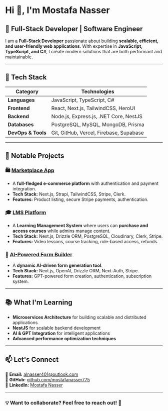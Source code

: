 # Hi 👋, I'm Mostafa Nasser

## 🚀 Full-Stack Developer | Software Engineer  
I am a **Full-Stack Developer** passionate about building **scalable, efficient, and user-friendly web applications**. With expertise in **JavaScript, TypeScript, and C#**, I create modern solutions that are both performant and maintainable.  

---

## 🔧 Tech Stack  

| **Category**   | **Technologies** |
|---------------|----------------|
| **Languages** | JavaScript, TypeScript, C# |
| **Frontend** | React, Next.js, TailwindCSS, HeroUI |
| **Backend** | Node.js, Express.js, .NET Core, NestJS |
| **Databases** | PostgreSQL, MySQL, MongoDB, Prisma |
| **DevOps & Tools** | Git, GitHub, Vercel, Firebase, Supabase |

---

## 📌 Notable Projects  

### 🛍️ [Marketplace App](https://github.com/mostafanasser775/Marketplace-Application)  
- A **full-fledged e-commerce platform** with authentication and payment integration.  
- **Tech Stack:** Next.js, Strapi, TailwindCSS, Stripe, Clerk.  
- **Features:** Product listing, secure Stripe payments, authentication.

### 🎓 [LMS Platform](https://github.com/mostafanasser775/platform-lms)  
- A **Learning Management System** where users can **purchase and access courses** while admins manage content.  
- **Tech Stack:** Next.js, Drizzle ORM, PostgreSQL, Cloudinary, Clerk, Stripe.  
- **Features:** Video lessons, course tracking, role-based access, refunds.

### 🤖 [AI-Powered Form Builder](https://github.com/mostafanasser775/Project-Task)  
- A **dynamic AI-driven form generation tool**.  
- **Tech Stack:** Next.js, OpenAI, Drizzle ORM, Next-Auth, Stripe.  
- **Features:** GPT-powered form creation, authentication, subscription system.

---

## 📚 What I'm Learning
- **Microservices Architecture** for building scalable and distributed applications  
- **NestJS** for scalable backend development  
- **AI & GPT Integration** for intelligent applications  
- **Advanced performance optimization techniques**  

---

## 📫 Let's Connect  
📩 **Email:** [alnasser401@outlook.com](mailto:alnasser401@outlook.com)  
🔗 **GitHub:** [github.com/mostafanasser775](https://github.com/mostafanasser775)  
🔗 **LinkedIn:** [Mostafa Nasser](https://www.linkedin.com/in/mostafa-nasser-528b731b0/)  

---

### 💡 Want to collaborate? Feel free to reach out! 🚀

